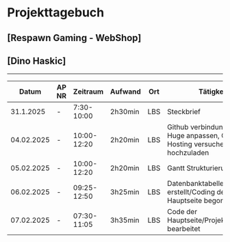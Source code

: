 # Projekttagebuch
## [Respawn Gaming - WebShop]

## [Dino Haskic]
---
Datum|AP NR|Zeitraum|Aufwand|Ort|Tätigkeit|Probleme|Quellen
-----|-----|--------|-------|---|---------|--------|-------
31.1.2025|-|7:30-10:00|2h30min|LBS|Steckbrief|Ideenfindung|[Projektmanagement]
04.02.2025|-|10:00-12:20|2h20min|LBS|Github verbindung testen, Huge anpassen, Online Hosting versuchen Daten hochzuladen|Daten beim Online Hosting raufspielen|[Projektmanagement]
05.02.2025|-|10:00-12:20|2h20min|LBS|Gantt Strukturierung|---|[Projektmanagement]
06.02.2025|-|09:25-12:50|3h25min|LBS|Datenbanktabellen erstellt/Coding der Hauptseite begonnen|---|[Projektmanagement]
07.02.2025|-|07:30-11:05|3h35min|LBS|Code der Hauptseite/Projekthandbuch bearbeitet|---|[Projektmanagement]
